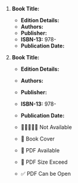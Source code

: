 1. **Book Title:** 
   - **Edition Details:** 
   - **Authors:** 
   - **Publisher:** 
   - **ISBN-13:** 978-
   - **Publication Date:** 

2. **Book Title:** 
   - **Edition Details:** 
   - **Authors:** 
   - **Publisher:** 
   - **ISBN-13:** 978-
   - **Publication Date:** 


    - 🚨🚨🚨🚨🚨 Not Available
    - 📒 Book Cover
    - 🔐 PDF Available
    - 🚫 PDF Size Exceed
    - ✅ PDF Can be Open

